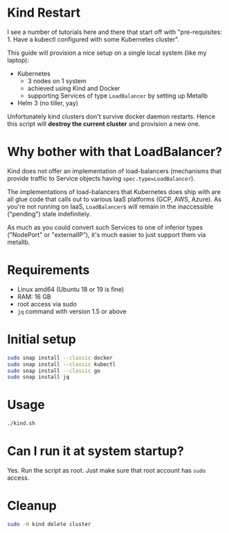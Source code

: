 # Kind Restart

I see a number of tutorials here and there that start off with "pre-requisites: 1. Have a kubectl configured with some Kubernetes cluster".

This guide will provision a nice setup on a single local system (like my laptop):
  - Kubernetes
    - 3 nodes on 1 system
    - achieved using Kind and Docker
    - supporting Services of type `LoadBalancer` by setting up Metallb
  - Helm 3 (no tiller, yay)

Unfortunately kind clusters don't survive docker daemon restarts. Hence
this script will **destroy the current cluster** and provision a new one.

# Why bother with that LoadBalancer?
Kind does not offer an implementation of load-balancers (mechanisms that provide
traffic to Service objects having `spec.type=LoadBalancer`).

The implementations of load-balancers that Kubernetes does ship with are all glue code
that calls out to various IaaS platforms (GCP, AWS, Azure). As you're not
running on IaaS, `LoadBalancer`s will remain in the inaccessible ("pending")
state indefinitely.

As much as you could convert such Services to one of inferior types
("NodePort" or "externalIP"), it's much easier to just support them via metallb.

# Requirements

  - Linux amd64 (Ubuntu 18 or 19 is fine)
  - RAM: 16 GB
  - root access via sudo
  - `jq` command with version 1.5 or above

# Initial setup

```bash
sudo snap install --classic docker
sudo snap install --classic kubectl
sudo snap install --classic go
sudo snap install jq
```

# Usage

```bash
./kind.sh
```

# Can I run it at system startup?

Yes. Run the script as root. Just make sure that root account has `sudo` access.

# Cleanup

```bash
sudo -H kind delete cluster
```
